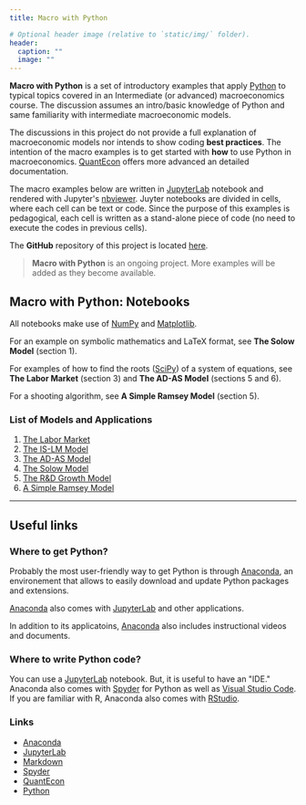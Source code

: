 ```yaml
---
title: Macro with Python

# Optional header image (relative to `static/img/` folder).
header:
  caption: ""
  image: ""
---
```


**Macro with Python** is a set of introductory examples that apply [Python](https://www.python.org/) to typical topics covered in an Intermediate (or advanced) macroeconomics course. The discussion assumes an intro/basic knowledge of Python and same familiarity with intermediate macroeconomic models.

The discussions in this project do not provide a full explanation of macroeconomic models nor intends to show coding **best practices**. The intention of the macro examples is to get started with **how** to use Python in macroeconomics. [QuantEcon](https://quantecon.org/) offers more advanced an detailed documentation.

The macro examples below are written in [JupyterLab](https://jupyter.org/) notebook and rendered with Jupyter's [nbviewer](https://nbviewer.jupyter.org). Juyter notebooks are divided in cells, where each cell can be text or code. Since the purpose of this examples is pedagogical, each cell is written as a stand-alone piece of code (no need to execute the codes in previous cells).

The **GitHub** repository of this project is located [here](https://github.com/ncachanosky/Macroeconomics-with-Python).


> **Macro with Python** is an ongoing project. More examples will be added as they become available.


## Macro with Python: Notebooks

All notebooks make use of [NumPy](https://numpy.org/) and [Matplotlib](https://matplotlib.org/).

For an example on symbolic mathematics and LaTeX format, see **The Solow Model** (section 1). 

For examples of how to find the roots ([SciPy](https://www.scipy.org/)) of a system of equations, see **The Labor Market** (section 3) and **The AD-AS Model** (sections 5 and 6). 

For a shooting algorithm, see **A Simple Ramsey Model** (section 5). 

### List of Models and Applications

1. [The Labor Market][01]
2. [The IS-LM Model][02]
3. [The AD-AS Model][03]
4. [The Solow Model][04]
5. [The R&D Growth Model][05]
6. [A Simple Ramsey Model][06]


---
## Useful links

### Where to get Python?

Probably the most user-friendly way to get Python is through [Anaconda](https://anaconda.org/), an environement that allows to easily download and update Python packages and extensions.

[Anaconda](https://anaconda.org/) also comes with [JupyterLab](https://jupyter.org/) and other applications.

In addition to its applicatoins, [Anaconda](https://anaconda.org/) also includes instructional videos and documents.

### Where to write Python code?

You can use a [JupyterLab](https://jupyter.org/) notebook. But, it is useful to have an "IDE." Anaconda also comes with [Spyder](https://www.spyder-ide.org/) for Python as well as [Visual Studio Code](https://code.visualstudio.com/). If you are familiar with R, Anaconda also comes with [RStudio](https://rstudio.com/).

### Links
* [Anaconda](https://anaconda.org/)
* [JupyterLab](https://jupyter.org/)
* [Markdown](https://daringfireball.net/projects/markdown/)
* [Spyder](https://www.spyder-ide.org/)
* [QuantEcon](https://quantecon.org/)
* [Python](https://www.python.org/)




<!-- HYPERLINKS TO JUPYTER NOTEBOOKS -->
[01]: <https://nbviewer.jupyter.org/github/ncachanosky/Macroeconomics-with-Python/blob/master/Jupyter%20Notebooks/Labor%20Market.ipynb>

[02]: <https://nbviewer.jupyter.org/github/ncachanosky/Macroeconomics-with-Python/blob/master/Jupyter%20Notebooks/IS-LM%20Model.ipynb>

[03]: <https://nbviewer.jupyter.org/github/ncachanosky/Macroeconomics-with-Python/blob/master/Jupyter%20Notebooks/AD-AS%20Model.ipynb>

[04]: <https://nbviewer.jupyter.org/github/ncachanosky/Macroeconomics-with-Python/blob/master/Jupyter%20Notebooks/Solow%20Model.ipynb>

[05]: <https://nbviewer.jupyter.org/github/ncachanosky/Macroeconomics-with-Python/blob/master/Jupyter%20Notebooks/R%26D%20Growth%20Model.ipynb>

[06]: <https://nbviewer.jupyter.org/github/ncachanosky/Macroeconomics-with-Python/blob/master/Jupyter%20Notebooks/A%20Simple%20Ramsey%20Model.ipynb>